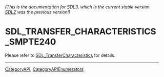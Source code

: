 ###### (This is the documentation for SDL3, which is the current stable version. [SDL2](https://wiki.libsdl.org/SDL2/) was the previous version!)
# SDL_TRANSFER_CHARACTERISTICS_SMPTE240

Please refer to [SDL_TransferCharacteristics](SDL_TransferCharacteristics) for details.

----
[CategoryAPI](CategoryAPI), [CategoryAPIEnumerators](CategoryAPIEnumerators)

